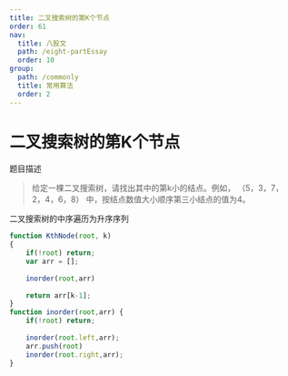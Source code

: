 ```yaml
---
title: 二叉搜索树的第K个节点
order: 61
nav:
  title: 八股文
  path: /eight-partEssay
  order: 10
group:
  path: /commonly
  title: 常用算法
  order: 2
---
```


二叉搜索树的第K个节点
===

题目描述

>给定一棵二叉搜索树，请找出其中的第k小的结点。例如， （5，3，7，2，4，6，8）    中，按结点数值大小顺序第三小结点的值为4。

二叉搜索树的中序遍历为升序序列

```js
function KthNode(root, k)
{
    if(!root) return;
    var arr = [];
     
    inorder(root,arr)
     
    return arr[k-1];
}
function inorder(root,arr) {
    if(!root) return;
     
    inorder(root.left,arr);
    arr.push(root)
    inorder(root.right,arr);
}
```


